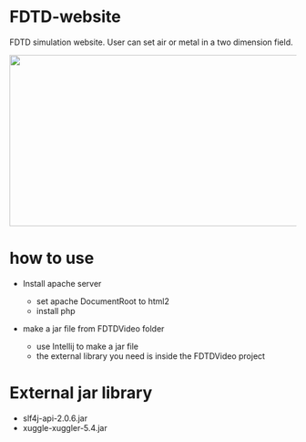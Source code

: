 # FDTD-website
FDTD simulation website. User can set air or metal in a two dimension field.


<img src="https://user-images.githubusercontent.com/34999008/215493816-5a02490c-796e-473f-94d2-dbaaa30feb12.gif"   width=600 height=300 >



# how to use

- Install apache server
  - set apache DocumentRoot to html2
  - install php

- make a jar file from FDTDVideo folder
  - use Intellij to make a jar file
  - the external library you need is inside the FDTDVideo project


# External jar library
- slf4j-api-2.0.6.jar
- xuggle-xuggler-5.4.jar
